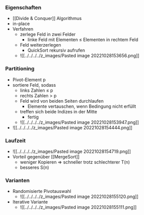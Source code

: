 ### Eigenschaften
+ [[Divide & Conquer]] Algorithmus
+ in-place
+ Verfahren
	+ zerlege Feld in zwei Felder
		+ linke Feld mit Elementen ≤ Elementen in rechtem Feld
	+ Feld weiterzerlegen
		+ QuickSort rekursiv aufrufen
	+ ![[../../../../z_images/Pasted image 20221028153656.png]]

### Partitioning
+ Pivot-Element p
+ sortiere Feld, sodass
	+ links Zahlen ≤ p
	+ rechts Zahlen > p
	+ Feld wird von beiden Seiten durchlaufen
		+ Elemente vertauschen, wenn Bedingung nicht erfüllt 
	+ treffen sich beide Indizes in der Mitte 
		+ fertig
	+ ![[../../../../z_images/Pasted image 20221028153947.png]]
+ ![[../../../../z_images/Pasted image 20221028154444.png]]

### Laufzeit
+ ![[../../../../z_images/Pasted image 20221028154719.png]]
+ Vorteil gegenüber [[MergeSort]]
	+ weniger Kopieren => schneller trotz schlechterer T(n)
	+ besseres S(n)

### Varianten
+ Randomisierte Pivotauswahl
	+ ![[../../../../z_images/Pasted image 20221028155120.png]]
+ Iterative Variante
	+ ![[../../../../z_images/Pasted image 20221028155111.png]]